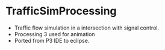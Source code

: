 # TrafficSimProcessing

- Traffic flow simulation in a intersection with signal control.
- Processing 3 used for animation
- Ported from P3 IDE to eclipse.
